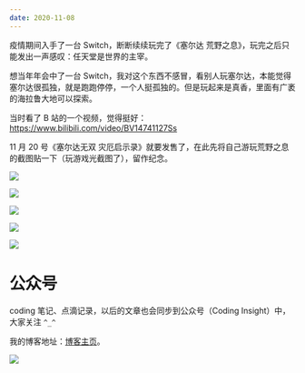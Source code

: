 ```yaml
---
date: 2020-11-08
---
```


疫情期间入手了一台 Switch，断断续续玩完了《塞尔达 荒野之息》，玩完之后只能发出一声感叹：任天堂是世界的主宰。

想当年年会中了一台 Switch，我对这个东西不感冒，看别人玩塞尔达，本能觉得塞尔达很孤独，就是跑跑停停，一个人挺孤独的。但是玩起来是真香，里面有广袤的海拉鲁大地可以探索。

当时看了 B 站的一个视频，觉得挺好：https://www.bilibili.com/video/BV14741127Ss

11 月 20 号《塞尔达无双 灾厄启示录》就要发售了，在此先将自己游玩荒野之息的截图贴一下（玩游戏光截图了），留作纪念。

![](http://yano.oss-cn-beijing.aliyuncs.com/blog/2023-01-11-10-48-43.jpeg?x-oss-process=image/resize,w_600)

![](http://yano.oss-cn-beijing.aliyuncs.com/blog/2023-01-11-10-49-14.jpeg?x-oss-process=image/resize,w_600)

![](http://yano.oss-cn-beijing.aliyuncs.com/blog/2023-01-11-10-49-19.jpeg?x-oss-process=image/resize,w_600)

![](http://yano.oss-cn-beijing.aliyuncs.com/blog/2023-01-11-10-49-27.jpeg?x-oss-process=image/resize,w_600)

![](http://yano.oss-cn-beijing.aliyuncs.com/blog/2023-01-11-10-49-35.jpeg?x-oss-process=image/resize,w_600)

# 公众号

coding 笔记、点滴记录，以后的文章也会同步到公众号（Coding Insight）中，大家关注 `^_^`

我的博客地址：[博客主页](https://yano-nankai.notion.site/yano-nankai/Yano-Space-ff42bde7acd1467eb3ae63dc0d4a9f8c)。

![](http://yano.oss-cn-beijing.aliyuncs.com/2019-07-29-qrcode_for_gh_a26ce4572791_258.jpg)

